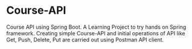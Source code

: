 # Course-API
Course API using Spring Boot.
A Learning Project to try hands on Spring framework. 
Creating simple Course-API and initial operations of API like Get, Push, Delete, Put are carried out using Postman API client.
